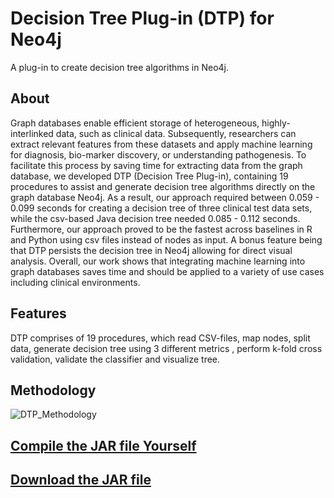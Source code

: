 # Decision Tree Plug-in (DTP) for Neo4j
A plug-in to create decision tree algorithms in Neo4j.

## About

Graph databases enable efficient storage of heterogeneous, highly-interlinked
data, such as clinical data. Subsequently, researchers can extract relevant features from
these datasets and apply machine learning for diagnosis, bio-marker discovery, or understanding
pathogenesis. To facilitate this process by saving time for extracting data
from the graph database, we developed DTP (Decision Tree Plug-in), containing 19 procedures
to assist and generate decision tree algorithms directly on the graph database
Neo4j. As a result, our approach required between 0.059 - 0.099 seconds for creating
a decision tree of three clinical test data sets, while the csv-based Java decision tree
needed 0.085 - 0.112 seconds. Furthermore, our approach proved to be the fastest across
baselines in R and Python using csv files instead of nodes as input. A bonus feature
being that DTP persists the decision tree in Neo4j allowing for direct visual analysis.
Overall, our work shows that integrating machine learning into graph databases saves
time and should be applied to a variety of use cases including clinical environments.

## Features

DTP comprises of 19 procedures, which read CSV-files, map nodes, split data,
generate decision tree using 3 different metrics , perform k-fold cross
validation, validate the classifier and visualize tree.

## Methodology

![DTP_Methodology](https://user-images.githubusercontent.com/19682074/141226264-6815a517-2221-42a6-b393-44725b89afbc.PNG)


## [Compile the JAR file Yourself](https://github.com/clumsyspeedboat/Decision-Tree-Neo4j/wiki/Install-Decision-Tree-Plugin-in-Neo4j)
## [Download the JAR file](https://github.com/clumsyspeedboat/Decision-Tree-Neo4j/tree/main/Jar%20File)

